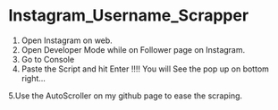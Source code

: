# Instagram_Username_Scrapper

1. Open Instagram on web.
2. Open Developer Mode while on Follower page on Instagram.
3. Go to Console
4. Paste the Script and hit Enter
     !!!! You will See the pop up on bottom right...

5.Use the AutoScroller on my github page to ease the scraping.
